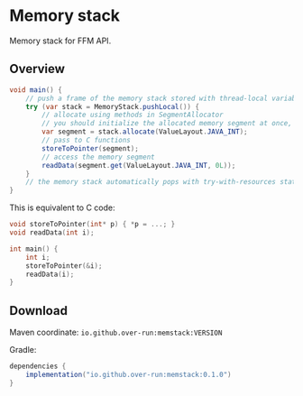 # Memory stack

Memory stack for FFM API.

## Overview

```java
void main() {
    // push a frame of the memory stack stored with thread-local variable
    try (var stack = MemoryStack.pushLocal()) {
        // allocate using methods in SegmentAllocator
        // you should initialize the allocated memory segment at once, either by fill((byte)0) or C functions
        var segment = stack.allocate(ValueLayout.JAVA_INT);
        // pass to C functions
        storeToPointer(segment);
        // access the memory segment
        readData(segment.get(ValueLayout.JAVA_INT, 0L));
    }
    // the memory stack automatically pops with try-with-resources statement
}
```

This is equivalent to C code:

```c
void storeToPointer(int* p) { *p = ...; }
void readData(int i);

int main() {
    int i;
    storeToPointer(&i);
    readData(i);
}
```

## Download

Maven coordinate: `io.github.over-run:memstack:VERSION`

Gradle:

```groovy
dependencies {
    implementation("io.github.over-run:memstack:0.1.0")
}
```
